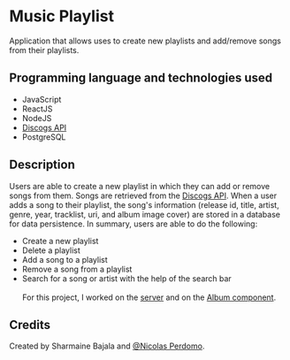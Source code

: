 
# Music Playlist
Application that allows uses to create new playlists and add/remove songs from their playlists.

## Programming language and technologies used
- JavaScript
- ReactJS
- NodeJS
- [Discogs API](https://www.discogs.com/developers)
- PostgreSQL

## Description
Users are able to create a new playlist in which they can add or remove songs from them. Songs are retrieved from the [Discogs API](https://www.discogs.com/developers). When a user adds a song to their playlist, the song's information (release id, title, artist, genre, year, tracklist, uri, and album image cover) are stored in a database for data persistence.
In summary, users are able to do the following:
- Create a new playlist
- Delete a playlist
- Add a song to a playlist
- Remove a song from a playlist
- Search for a song or artist with the help of the search bar <br/> <br/>
 For this project, I worked on the [server](https://github.com/sbajala/MusicPlaylist_SB_NP/tree/main/MusicPlaylist_SB_NP/server) and on the [Album component](https://github.com/sbajala/MusicPlaylist_SB_NP/blob/main/MusicPlaylist_SB_NP/client/w13-client/src/components/Albums.js).

## Credits 
Created by Sharmaine Bajala and [@Nicolas Perdomo](https://github.com/nicolasperdomol).
